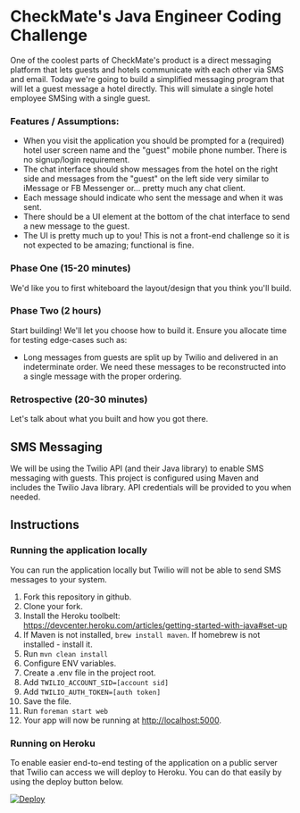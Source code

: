 # CheckMate's Java Engineer Coding Challenge

One of the coolest parts of CheckMate's product is a direct messaging platform that lets guests and hotels communicate with each other via SMS and email.  Today we're going to build a simplified messaging program that will let a guest message a hotel directly. This will simulate a single hotel employee SMSing with a single guest.

### Features / Assumptions:
* When you visit the application you should be prompted for a (required) hotel user screen name and the "guest" mobile phone number.  There is no signup/login requirement.
* The chat interface should show messages from the hotel on the right side and messages from the "guest" on the left side very similar to iMessage or FB Messenger or… pretty much any chat client.
* Each message should indicate who sent the message and when it was sent.
* There should be a UI element at the bottom of the chat interface to send a new message to the guest.
* The UI is pretty much up to you! This is not a front-end challenge so it is not expected to be amazing; functional is fine.

### Phase One (15-20 minutes)
We'd like you to first whiteboard the layout/design that you think you'll build.

### Phase Two (2 hours)
Start building!  We'll let you choose how to build it.  Ensure you allocate time for testing edge-cases such as:
* Long messages from guests are split up by Twilio and delivered in an indeterminate order. We need these messages to be reconstructed into a single message with the proper ordering.

### Retrospective (20-30 minutes)
Let's talk about what you built and how you got there.

## SMS Messaging

We will be using the Twilio API (and their Java library) to enable SMS messaging
with guests. This project is configured using Maven and includes the Twilio
Java library. API credentials will be provided to you when needed.


## Instructions

### Running the application locally

You can run the application locally but Twilio will not be able to send SMS messages to your system.

1. Fork this repository in github.
2. Clone your fork.
3. Install the Heroku toolbelt: https://devcenter.heroku.com/articles/getting-started-with-java#set-up
4. If Maven is not installed, `brew install maven`. If homebrew is not installed - install it.
5. Run `mvn clean install`
6. Configure ENV variables.
  1. Create a .env file in the project root.
  2. Add `TWILIO_ACCOUNT_SID=[account sid]`
  3. Add `TWILIO_AUTH_TOKEN=[auth token]`
  4. Save the file.
7. Run `foreman start web`
8. Your app will now be running at [http://localhost:5000](http://localhost:5000).

### Running on Heroku

To enable easier end-to-end testing of the application on a public server that Twilio can access we will deploy to Heroku. You can do that easily by using the deploy button below.

[![Deploy](https://www.herokucdn.com/deploy/button.png)](https://heroku.com/deploy)
